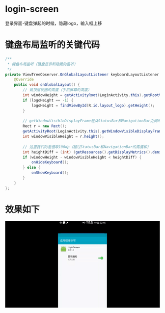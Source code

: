# login-screen
登录界面-键盘弹起的时候，隐藏logo，输入框上移

# 键盘布局监听的关键代码

```java
/**
 * 键盘布局监听（键盘显示和隐藏的监听）
 */
private ViewTreeObserver.OnGlobalLayoutListener keyboardLayoutListener = new ViewTreeObserver.OnGlobalLayoutListener() {
    @Override
    public void onGlobalLayout() {
        // 最顶层视图的高度（手机屏幕的高度）
        int windowHeight = getActivityRoot(LoginActivity.this).getRootView().getHeight();
        if (logoHeight == -1) {
            logoHeight = findViewById(R.id.layout_logo).getHeight();
        }

        // getWindowVisibleDisplayFrame是从StatusBar和NavigationBar之间的区域
        Rect r = new Rect();
        getActivityRoot(LoginActivity.this).getWindowVisibleDisplayFrame(r);
        int windowVisibleHeight = r.height();

        // 这里我们的差值取100dp（超过StatusBar和NavigationBar的高度和）
        int heightDiff = (int) (getResources().getDisplayMetrics().density * 100);
        if (windowHeight - windowVisibleHeight < heightDiff) {
            onHideKeyboard();
        } else {
            onShowKeyboard();
        }
    }
};
```

# 效果如下

![键盘布局监听效果](https://github.com/fengdexunmi/login-screen/raw/master/screenshots/ezgif-1-bc51ccb71a.gif)